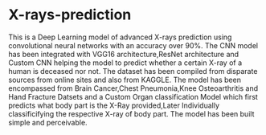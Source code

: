 # X-rays-prediction
This is a Deep Learning model of advanced X-rays prediction
using convolutional neural networks with an accuracy over 90%.
The CNN model has been integrated with VGG16 architecture,ResNet architecture and Custom CNN
helping the model to predict whether a certain X-ray of a 
human is deceased nor not.
The dataset has been compiled from disparate sources from online sites and also from KAGGLE.
The model has been encompassed from Brain Cancer,Chest Pneumonia,Knee Osteoarthritis and Hand Fracture Datsets
and a Custom Organ classification Model which first predicts what body part is the X-Ray provided,Later Individually classificifying 
the respective X-ray of body part.
The model has been built simple and perceivable.
